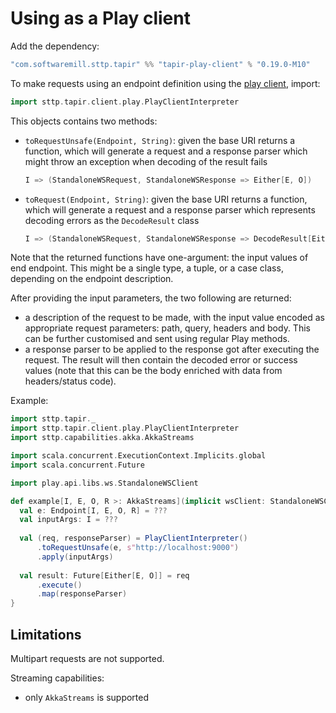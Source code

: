 # Using as a Play client

Add the dependency:

```scala
"com.softwaremill.sttp.tapir" %% "tapir-play-client" % "0.19.0-M10"
```

To make requests using an endpoint definition using the [play client](https://github.com/playframework/play-ws), import:

```scala
import sttp.tapir.client.play.PlayClientInterpreter
```

This objects contains two methods:
 - `toRequestUnsafe(Endpoint, String)`: given the base URI returns a function,
   which will generate a request and a response parser which might throw
   an exception when decoding of the result fails
   ```scala
   I => (StandaloneWSRequest, StandaloneWSResponse => Either[E, O])
   ```
 - `toRequest(Endpoint, String)`: given the base URI returns a function,
   which will generate a request and a response parser which represents
   decoding errors as the `DecodeResult` class
   ```scala
   I => (StandaloneWSRequest, StandaloneWSResponse => DecodeResult[Either[E, O]])
   ```

Note that the returned functions have one-argument: the input values of end endpoint. This might be a 
single type, a tuple, or a case class, depending on the endpoint description. 

After providing the input parameters, the two following are returned:
- a description of the request to be made, with the input value
  encoded as appropriate request parameters: path, query, headers and body.
  This can be further customised and sent using regular Play methods.
- a response parser to be applied to the response got after executing the request.
  The result will then contain the decoded error or success values
  (note that this can be the body enriched with data from headers/status code).

Example:

```scala
import sttp.tapir._
import sttp.tapir.client.play.PlayClientInterpreter
import sttp.capabilities.akka.AkkaStreams

import scala.concurrent.ExecutionContext.Implicits.global
import scala.concurrent.Future

import play.api.libs.ws.StandaloneWSClient

def example[I, E, O, R >: AkkaStreams](implicit wsClient: StandaloneWSClient) {
  val e: Endpoint[I, E, O, R] = ???
  val inputArgs: I = ???
  
  val (req, responseParser) = PlayClientInterpreter()
      .toRequestUnsafe(e, s"http://localhost:9000")
      .apply(inputArgs)
  
  val result: Future[Either[E, O]] = req
      .execute()
      .map(responseParser)
}
```

## Limitations

Multipart requests are not supported.

Streaming capabilities:
- only `AkkaStreams` is supported
